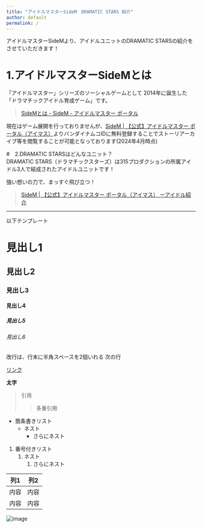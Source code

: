 ```yaml
---
title: "アイドルマスターSideM　DRAMATIC STARS 紹介"
author: default
permalink: /
---
```


アイドルマスターSideMより、アイドルユニットのDRAMATIC STARSの紹介をさせていただきます！  


# 1.アイドルマスターSideMとは  
「アイドルマスター」シリーズのソーシャルゲームとして
2014年に誕生した「ドラマチックアイドル育成ゲーム」です。  

> [SideMとは - SideM - アイドルマスター ポータル](https://idolmaster-official.jp/sidem/wsm)

現在はゲーム展開を行っておりませんが、[SideM | 【公式】アイドルマスター ポータル（アイマス）](https://idolmaster-official.jp/sidem)よりバンダイナムコIDに無料登録することでストーリアーカイブ等を閲覧することが可能となっております(2024年4月時点)

#　2.DRAMATIC STARSはどんなユニット？    
DRAMATIC STARS（ドラマチックスターズ）は315プロダクションの所属アイドル3人で結成されたアイドルユニットです！  

強い想いの力で、まっすぐ飛び立つ！  
>[SideM | 【公式】アイドルマスター ポータル（アイマス）
ーアイドル紹介](https://idolmaster-official.jp/sidem/idol#f2)

---

以下テンプレート

# 見出し1
## 見出し2
### 見出し3
#### 見出し4
##### 見出し5
###### 見出し6

改行は、行末に半角スペースを2個いれる
次の行

[リンク](https://www.google.co.jp/)

**太字**

> 引用
>> 多重引用


- 箇条書きリスト
  - ネスト
    - さらにネスト


1. 番号付きリスト
   1. ネスト
      1. さらにネスト


| 列1  | 列2  |
|-----|-----|
| 内容  | 内容  |
| 内容  | 内容  |

![image](/GHPages_WebSite/assets/images/logo-150.png)
